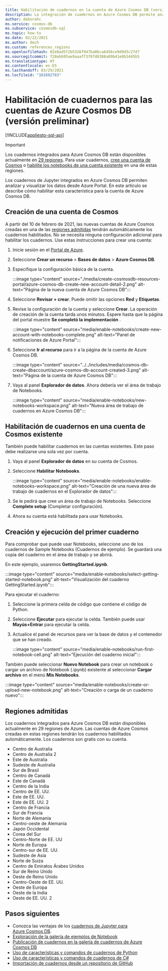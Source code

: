 ```yaml
---
title: Habilitación de cuadernos en la cuenta de Azure Cosmos DB (versión preliminar)
description: La integración de cuadernos en Azure Cosmos DB permite analizar y visualizar los datos desde el portal. En este artículo se describe cómo habilitar esta característica para las cuentas de Cosmos.
author: deborahc
ms.service: cosmos-db
ms.subservice: cosmosdb-sql
ms.topic: how-to
ms.date: 02/22/2021
ms.author: dech
ms.custom: references_regions
ms.openlocfilehash: 02e8ad5f2b5326f947ba0bca6456ce9d9d3c27d7
ms.sourcegitcommit: f28ebb95ae9aaaff3f87d8388a09b41e0b3445b5
ms.translationtype: HT
ms.contentlocale: es-ES
ms.lasthandoff: 03/29/2021
ms.locfileid: "101692783"
---
```

# <a name="enable-notebooks-for-azure-cosmos-db-accounts-preview"></a>Habilitación de cuadernos para las cuentas de Azure Cosmos DB (versión preliminar)
[!INCLUDE[appliesto-sql-api](includes/appliesto-sql-api.md)]

> [!IMPORTANT]
> Los cuadernos integrados para Azure Cosmos DB están disponibles actualmente en [29 regiones](#supported-regions). Para usar cuadernos, [cree una cuenta de Cosmos](#create-a-new-cosmos-account) o [habilite los notebooks de una cuenta existente](#enable-notebooks-in-an-existing-cosmos-account) en una de estas regiones. 

Los cuadernos de Jupyter integrados en Azure Cosmos DB permiten analizar y visualizar los datos desde Azure Portal. En este artículo se describe cómo habilitar esta característica para la cuenta de Azure Cosmos DB.

## <a name="create-a-new-cosmos-account"></a>Creación de una cuenta de Cosmos
A partir del 10 de febrero de 2021, las nuevas cuentas de Azure Cosmos creadas en una de las [regiones admitidas](#supported-regions) tendrán automáticamente los cuadernos habilitados. No se necesita ninguna configuración adicional para habilitar los cuadernos. Use estas instrucciones para crear una cuenta:
1. Inicie sesión en el [Portal de Azure](https://portal.azure.com/).
1. Seleccione **Crear un recurso** > **Bases de datos** > **Azure Cosmos DB**.
1. Especifique la configuración básica de la cuenta.

   :::image type="content" source="./media/create-cosmosdb-resources-portal/azure-cosmos-db-create-new-account-detail-2.png" alt-text="Página de la nueva cuenta de Azure Cosmos DB":::

1. Seleccione **Revisar + crear**. Puede omitir las opciones **Red** y **Etiquetas**. 
1. Revise la configuración de la cuenta y seleccione **Crear**. La operación de creación de la cuenta tarda unos minutos. Espere hasta que la página del portal muestre **Se completó la implementación** .

   :::image type="content" source="media/enable-notebooks/create-new-account-with-notebooks-complete.png" alt-text="Panel de notificaciones de Azure Portal":::

1. Seleccione **Ir al recurso** para ir a la página de la cuenta de Azure Cosmos DB.

   :::image type="content" source="../../includes/media/cosmos-db-create-dbaccount/azure-cosmos-db-account-created-3.png" alt-text="Página de la cuenta de Azure Cosmos DB":::

1. Vaya al panel **Explorador de datos**. Ahora debería ver el área de trabajo de Notebooks.

    :::image type="content" source="media/enable-notebooks/new-notebooks-workspace.png" alt-text="Nueva área de trabajo de cuadernos en Azure Cosmos DB":::

## <a name="enable-notebooks-in-an-existing-cosmos-account"></a>Habilitación de cuadernos en una cuenta de Cosmos existente

También puede habilitar cuadernos en las cuentas existentes. Este paso debe realizarse una sola vez por cuenta.

1. Vaya al panel **Explorador de datos** en su cuenta de Cosmos.
1. Seleccione **Habilitar Notebooks**.

    :::image type="content" source="media/enable-notebooks/enable-notebooks-workspace.png" alt-text="Creación de una nueva área de trabajo de cuadernos en el Explorador de datos":::

1. Se le pedirá que cree un área de trabajo de Notebooks. Seleccione **Complete setup** (Completar configuración).
1. Ahora su cuenta está habilitada para usar Notebooks.

## <a name="create-and-run-your-first-notebook"></a>Creación y ejecución del primer cuaderno

Para comprobar que puede usar Notebooks, seleccione uno de los cuadernos de Sample Notebooks (Cuadernos de ejemplo). Se guardará una copia del cuaderno en el área de trabajo y se abrirá.

En este ejemplo, usaremos **GettingStarted.ipynb**.

:::image type="content" source="media/enable-notebooks/select-getting-started-notebook.png" alt-text="Visualización del cuaderno GettingStarted.ipynb":::

Para ejecutar el cuaderno:
1. Seleccione la primera celda de código que contiene el código de Python.
1. Seleccione **Ejecutar** para ejecutar la celda. También puede usar **Mayús+Entrar** para ejecutar la celda.
1. Actualice el panel de recursos para ver la base de datos y el contenedor que se han creado.

    :::image type="content" source="media/enable-notebooks/run-first-notebook-cell.png" alt-text="Ejecución del cuaderno inicial":::

También puede seleccionar **Nuevo Notebook** para crear un notebook o cargar un archivo de Notebook (.ipynb) existente al seleccionar **Cargar archivo** en el menú **Mis Notebooks**. 

:::image type="content" source="media/enable-notebooks/create-or-upload-new-notebook.png" alt-text="Creación o carga de un cuaderno nuevo":::

## <a name="supported-regions"></a>Regiones admitidas
Los cuadernos integrados para Azure Cosmos DB están disponibles actualmente en 29 regiones de Azure. Las cuentas de Azure Cosmos creadas en estas regiones tendrán los cuadernos habilitados automáticamente. Los cuadernos son gratis con su cuenta. 

- Centro de Australia
- Centro de Australia 2
- Este de Australia
- Sudeste de Australia
- Sur de Brasil
- Centro de Canadá
- Este de Canadá
- Centro de la India
- Centro de EE. UU.
- Este de EE. UU.
- Este de EE. UU. 2
- Centro de Francia
- Sur de Francia
- Norte de Alemania
- Centro-oeste de Alemania
- Japón Occidental
- Corea del Sur
- Centro-Norte de EE. UU
- Norte de Europa
- Centro-sur de EE. UU.
- Sudeste de Asia
- Norte de Suiza
- Centro de Emiratos Árabes Unidos
- Sur de Reino Unido
- Oeste de Reino Unido
- Centro-Oeste de EE. UU.
- Oeste de Europa
- Oeste de la India
- Oeste de EE. UU. 2

## <a name="next-steps"></a>Pasos siguientes

* Conozca las ventajas de los [cuadernos de Jupyter para Azure Cosmos DB](cosmosdb-jupyter-notebooks.md).
* [Exploración de la galería de ejemplos de Notebook](https://cosmos.azure.com/gallery.html)
* [Publicación de cuadernos en la galería de cuadernos de Azure Cosmos DB](publish-notebook-gallery.md)
* [Uso de características y comandos de cuadernos de Python](use-python-notebook-features-and-commands.md)
* [Uso de características y comandos de cuadernos de C#](use-csharp-notebook-features-and-commands.md)
* [Importación de cuadernos desde un repositorio de GitHub](import-github-notebooks.md)
